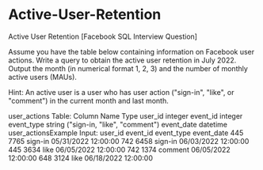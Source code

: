 # Active-User-Retention
Active User Retention [Facebook SQL Interview Question]

Assume you have the table below containing information on Facebook user actions. Write a query to obtain the active user retention in July 2022. Output the month (in numerical format 1, 2, 3) and the number of monthly active users (MAUs).

Hint: An active user is a user who has user action ("sign-in", "like", or "comment") in the current month and last month.

user_actions Table:
Column Name	Type
user_id	integer
event_id	integer
event_type	string ("sign-in, "like", "comment")
event_date	datetime
user_actionsExample Input:
user_id	event_id	event_type	event_date
445	7765	sign-in	05/31/2022 12:00:00
742	6458	sign-in	06/03/2022 12:00:00
445	3634	like	06/05/2022 12:00:00
742	1374	comment	06/05/2022 12:00:00
648	3124	like	06/18/2022 12:00:00
